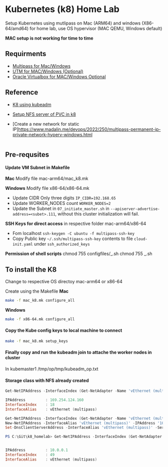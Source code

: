 # Kubernetes (k8) Home Lab

Setup Kubernetes using mutlipass on Mac (ARM64) and windows (X86-64/amd64) for home lab, use OS hypervisor (MAC QEMU, Windows default)

**MAC setup is not working for time to time**

## Requirments

- [Multipass for Mac/Windows](https://multipass.run/install)
- [UTM for MAC/Windows (Optional)](https://mac.getutm.app)
- [Oracle Virtualbox for MAC/Windows Optional](https://www.virtualbox.org/wiki/Downloads)

## Reference

- [K8 using kubeadm](https://blog.kubesimplify.com/kubernetes-on-apple-macbooks-m-series)
- [Setup NFS server of PVC in k8](https://medium.com/@shatoddruh/kubernetes-how-to-install-the-nfs-server-and-nfs-dynamic-provisioning-on-azure-virtual-machines-e85f918c7f4b)

- [Create a new network for static IP]https://www.madalin.me/devops/2022/250/multipass-permanent-ip-private-network-hyperv-windows.html

```powershell

```

## Pre-requsites

#### Update VM Subnet in Makefile

**Mac** Modify file mac-arm64/mac_k8.mk

**Windows** Modify file x86-64/x86-64.mk

- Update CIDR Only three digits `IP_CIDR=192.168.65`
- Update WORKER_NODES count `WORKER_NODES=2`
- Update the Subnet in `07_initiate_master.sh` in `--apiserver-advertise-address=<subet>.111`, without this cluster initialization will fail.

**SSH Keys for direct access** in respective folder mac-arm64/x86-64

- Fom localhost `ssh-keygen -C ubuntu -f multipass-ssh-key`
- Copy Public key `~/.ssh/multipass-ssh-key` contents to file `cloud-init.yaml` under `ssh_authorized_keys`

**Permission of shell scripts**
chmod 755 configfiles/_.sh
chmod 755 _.sh

## To install the K8

Change to respective OS directoy mac-arm64 or x86-64

Create using the Makefile
**Mac**

```bash
make -f mac_k8.mk configure_all
```

**Windows**

```bash
make -f x86-64.mk configure_all
```

#### Copy the Kube config keys to local machine to connect

```bash
make -f mac_k8.mk setup_keys
```

#### Finally copy and run the kubeadm join to attache the worker nodes in cluster

In kubemaster1 /tmp/op/tmp/kubeadm_op.txt

#### Storage class with NFS already created

```powershell
Get-NetIPAddress -InterfaceIndex (Get-NetAdapter -Name 'vEthernet (multipass)').ifIndex

IPAddress         : 169.254.124.160
InterfaceIndex    : 18
InterfaceAlias    : vEthernet (multipass)

Get-NetIPAddress -InterfaceIndex (Get-NetAdapter -Name 'vEthernet (multipass)').ifIndex | Remove-NetIPAddress -confirm:$false
New-NetIPAddress -InterfaceAlias 'vEthernet (multipass)' -IPAddress '10.0.0.1' -PrefixLength 24
Set-DnsClientServerAddress -InterfaceAlias 'vEthernet (multipass)' -ServerAddresses ("10.0.0.15","8.8.8.8")

PS C:\Git\k8_homelab> Get-NetIPAddress -InterfaceIndex (Get-NetAdapter -Name 'vEthernet (multipass)').ifIndex


IPAddress         : 10.0.0.1
InterfaceIndex    : 49
InterfaceAlias    : vEthernet (multipass)
```
